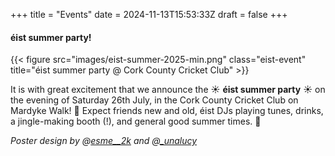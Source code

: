 +++
title = "Events"
date = 2024-11-13T15:53:33Z
draft = false
+++

#### éist summer party!

{{< figure src="images/eist-summer-2025-min.png" class="eist-event" title="éist summer party @ Cork County Cricket Club" >}}

It is with great excitement that we announce the ☀️ **éist summer party** ☀️ on the evening of Saturday 26th July, in the Cork County Cricket Club on Mardyke Walk! 🦗
Expect friends new and old, éist DJs playing tunes, drinks, a jingle-making booth (!), and general good summer times. 🌻

_Poster design by @[esme__2k](https://www.instagram.com/esme__2k) and @[_unalucy](https://www.instagram.com/_unalucy)_
